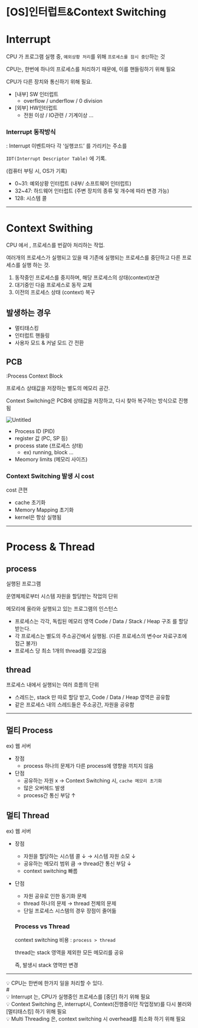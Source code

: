 # [OS]인터럽트&Context Switching

# Interrupt

CPU 가 프로그램 실행 중, `예외상황 처리`를 위해  `프로세스를 잠시 중단`하는 것 

CPU는, 한번에 하나의 프로세스를 처리하기 때문에, 이를 핸들링하기 위해 필요 

CPU가 다른 장치와 통신하기 위해 필요. 

- [내부] SW 인터럽트
    - overflow / underflow / 0 division
- [외부] HW인터럽트
    - 전원 이상 / IO관련 / 기계이상 ...

### Interrupt 동작방식

: Interrupt 이벤트마다 각 ‘실행코드’ 를 가리키는 주소를 

  `IDT(Interrupt Descriptor Table)` 에 기록.

  (컴퓨터 부팅 시, OS가 기록)

- 0~31: 예외상황 인터럽트 (내부/ 소프트웨어 인터럽트)
- 32~47: 하드웨어 인터럽트 (주변 장치의 종류 및 개수에 따라 변경 가능)
- 128: 시스템 콜

---

# Context Swithing

CPU 에서 , 프로세스를 번갈아 처리하는 작업.

여러개의 프로세스가 실행되고 있을 때 기존에 실행되는 프로세스를 중단하고 다른 프로세스를 실행 하는 것.

1. 동작중인 프로세스를 중지하며, 해당 프로세스의 상태(context)보관
2. 대기중인 다음 프로세스로 동작 교체 
3. 이전의 프로세스 상태 (context) 복구

## 발생하는 경우

- 멀티태스킹
- 인터럽트 핸들링
- 사용자 모드 & 커널 모드 간 전환

## PCB

 :Process Context Block 

 프로세스 상태값을 저장하는 별도의 메모리 공간. 

 Context Switching은 PCB에 상태값을 저장하고, 다시 찾아 복구하는 방식으로 진행됨

![Untitled](https://user-images.githubusercontent.com/67628725/164216525-d492ae77-f3dd-48d4-899f-98e3fc4a9553.png)

- Process ID (PID)
- register 값 (PC, SP 등)
- process state (프로세스 상태)
    - ex) running, block ...
- Meomory limits (메모리 사이즈)

### Context Switching 발생 시 cost

cost 큰편 

- cache 초기화
- Memory Mapping 초기화
- kernel은 항상 실행됨

---

# Process & Thread

## process

실행된 프로그램

 운영체제로부터 시스템 자원을 할당받는 작업의 단위 

 메모리에 올라와 실행되고 있는 프로그램의 인스턴스 

- 프로세스는 각각, 독립된 메모리 영역 Code / Data / Stack / Heap 구조 를 할당받는다.
- 각 프로세스는 별도의 주소공간에서 실행됨. (다른 프로세스의 변수or 자료구조에 접근 불가)
- 프로세스 당 최소 1개의 thread를 갖고있음

## thread

프로세스 내에서 실행되는 여러 흐름의 단위 

- 스레드는, stack 만 따로 할당 받고, Code / Data / Heap 영역은 공유함
- 같은 프로세스 내의 스레드들은 주소공간, 자원을 공유함

---

## 멀티 Process

ex) 웹 서버

- 장점
    - process 하나의 문제가 다른 process에 영향을 끼치지 않음
- 단점
    - 공유하는 자원 x  → Context Switching 시,  `cache 메모리 초기화`
    - 많은 오버헤드 발생
    - process간 통신 부담 ↑

## 멀티 Thread

 ex) 웹 서버

- 장점
    - 자원을 할당하는 시스템 콜 ↓   → 시스템 자원 소모  ↓
    - 공유하는 메모리 범위 큼 →  thread간 통신 부담 ↓
    - context switching 빠름
- 단점
    - 자원 공유로 인한 동기화 문제
    - thread 하나의 문제 → thread 전체의 문제
    - 단일 프로세스 시스템의 경우 장점이 줄어듦
    
    ### Process vs Thread
    
    context switching 비용 : `process > thread`
    
     thread는 stack 영역을 제외한 모든 메모리를 공유 
    
     즉, 발생시 stack 영역만 변경 
    

---

<aside>
💡 CPU는 한번에 한가지 일을 처리할 수 있다.  

</aside>  
#


<aside>
💡 Interrupt 는, CPU가 실행중인 프로세스를 [중단] 하기 위해 필요  

</aside>  


<aside>
💡 Context Switching 은, interrupt시, Context(진행중이던 작업정보)를 다시 불러와 [멀티태스킹] 하기 위해 필요  
</aside>  


<aside>
💡 Multi Threading 은, context switching 시 overhead를 최소화 하기 위해 필요  

</aside>  

